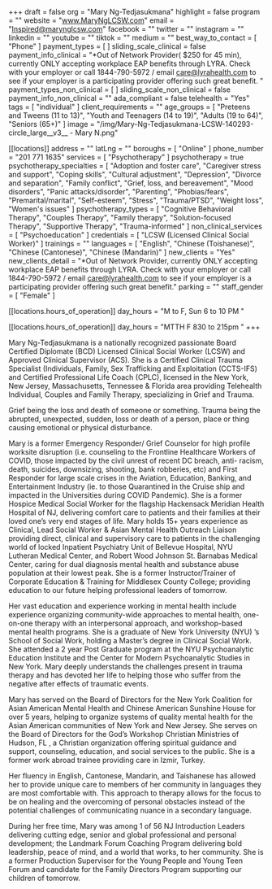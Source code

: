 +++
draft = false
org = "Mary Ng-Tedjasukmana"
highlight = false
program = ""
website = "www.MaryNgLCSW.com"
email = "Inspired@marynglcsw.com"
facebook = ""
twitter = ""
instagram = ""
linkedin = ""
youtube = ""
tiktok = ""
medium = ""
best_way_to_contact = [ "Phone" ]
payment_types = [ ]
sliding_scale_clinical = false
payment_info_clinical = "*Out of Network Provider( $250 for 45 min), currently ONLY accepting workplace EAP benefits through LYRA. Check with your employer or call 1844-790-5972 / email care@lyrahealth.com to see if your employer is a  participating provider offering such great benefit. "
payment_types_non_clinical = [ ]
sliding_scale_non_clinical = false
payment_info_non_clinical = ""
ada_compliant = false
telehealth = "Yes"
tags = [ "individual" ]
client_requirements = ""
age_groups = [
  "Preteens and Tweens (11 to 13)",
  "Youth and Teenagers (14 to 19)",
  "Adults (19 to 64)",
  "Seniors (65+)"
]
image = "/img/Mary-Ng-Tedjasukmana-LCSW-140293-circle_large__v3__ - Mary N.png"

[[locations]]
address = ""
latLng = ""
boroughs = [ "Online" ]
phone_number = "201 771 1635"
services = [ "Psychotherapy" ]
psychotherapy = true
psychotherapy_specialties = [
  "Adoption and foster care",
  "Caregiver stress and support",
  "Coping skills",
  "Cultural adjustment",
  "Depression",
  "Divorce and separation",
  "Family conflict",
  "Grief, loss, and bereavement",
  "Mood disorders",
  "Panic attacks/disorder",
  "Parenting",
  "Phobias/fears",
  "Premarital/marital",
  "Self-esteem",
  "Stress",
  "Trauma/PTSD",
  "Weight loss",
  "Women's issues"
]
psychotherapy_types = [
  "Cognitive Behavioral Therapy",
  "Couples Therapy",
  "Family therapy",
  "Solution-focused Therapy",
  "Supportive Therapy",
  "Trauma-informed"
]
non_clinical_services = [ "Psychoeducation" ]
credentials = [ "LCSW (Licensed Clinical Social Worker)" ]
trainings = ""
languages = [
  "English",
  "Chinese (Toishanese)",
  "Chinese (Cantonese)",
  "Chinese (Mandarin)"
]
new_clients = "Yes"
new_clients_detail = "*Out of Network Provider, currently ONLY accepting workplace EAP benefits through LYRA. Check with your employer or call 1844-790-5972 / email care@lyrahealth.com to see if your employer is a participating provider offering such great benefit."
parking = ""
staff_gender = [ "Female" ]

  [[locations.hours_of_operation]]
  day_hours = "M to F, Sun 6 to 10 PM "

  [[locations.hours_of_operation]]
  day_hours = "MTTH F 830 to 215pm     "
+++


Mary Ng-Tedjasukmana is a nationally recognized passionate  Board Certified Diplomate (BCD) Licensed Clinical Social Worker (LCSW) and  Approved Clinical Supervisor (ACS). She is a Certified Clinical Trauma Specialist (Individuals, Family, Sex Trafficking and Exploitation (CCTS-IFS) and Certified Professional Life Coach  (CPLC), licensed in the New York, New Jersey, Massachusetts, Tennessee & Florida area providing Telehealth Individual, Couples and Family Therapy, specializing in Grief and Trauma.

Grief being the loss and death of someone or something. Trauma being the abrupted, unexpected, sudden, loss or death of a person, place or thing causing emotional or physical disturbance.

Mary is a former Emergency Responder/ Grief Counselor for high profile worksite disruption (i.e. counseling to the Frontline Healthcare Workers of COVID, those impacted by the civil unrest  of recent DC breach, anti- racism, death, suicides,  downsizing, shooting, bank robberies, etc) and First Responder for large scale crises in the Aviation, Education, Banking, and Entertainment Industry (ie. to those Quarantined in the Cruise ship and impacted in the Universities during COVID Pandemic). She is a former Hospice Medical Social Worker for the flagship Hackensack Meridian Health Hospital of NJ, delivering comfort care to patients and their families at their loved one’s very end stages of life. Mary holds 15+ years experience as Clinical, Lead Social Worker & Asian Mental Health Outreach Liaison providing direct, clinical and supervisory care to patients in the challenging world of locked Inpatient Psychiatry Unit of Bellevue Hospital, NYU Lutheran Medical Center, and Robert Wood Johnson St. Barnabas Medical Center,  caring for dual diagnosis mental health and substance abuse population at their lowest peak. She is a  former Instructor/Trainer  of Corporate Education & Training for Middlesex County College; providing education to our future helping professional leaders of tomorrow.

Her vast education and experience working in mental health include experience organizing community-wide approaches to mental health, one-on-one therapy with an interpersonal approach, and workshop-based mental health programs. She is a graduate of New York University (NYU) ’s School of Social Work,  holding a Master’s degree in Clinical Social Work. She attended a 2 year  Post Graduate program at the NYU Psychoanalytic Education Institute and the Center for Modern Psychoanalytic Studies in New York. Mary deeply understands the challenges present in trauma therapy and has devoted her life to helping those who suffer from the negative after effects of traumatic events.

Mary has served on the Board of Directors for the New York Coalition for Asian American Mental Health and Chinese American Sunshine House for over 5 years, helping to organize systems of quality mental health for the Asian American communities of New York and New Jersey.  She serves on the Board of Directors for the God’s Workshop Christian Ministries of Hudson, FL , a  Christian organization offering spiritual guidance and support, counseling, education, and social services to the public. She is a former work abroad trainee providing care in Izmir,  Turkey.

Her fluency in English, Cantonese, Mandarin, and Taishanese has allowed her to provide unique care to members of her community in languages they are most comfortable with. This approach to therapy allows for the focus to be on healing and the overcoming of personal obstacles instead of the potential challenges of communicating nuance in a secondary language.

During her free time, Mary was among 1 of 56 NJ Introduction Leaders delivering cutting edge, senior and global professional and personal development; the Landmark Forum Coaching Program delivering  bold leadership, peace of mind,  and a world that works,  to her community. She is a former  Production Supervisor for the Young People and Young Teen Forum and candidate for the Family Directors Program supporting our children of tomorrow.

